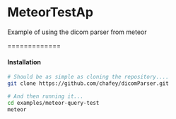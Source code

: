 MeteorTestAp
============

Example of using the dicom parser from meteor

=============
#### Installation

````sh
# Should be as simple as cloning the repository....
git clone https://github.com/chafey/dicomParser.git

# And then running it...
cd examples/meteor-query-test
meteor
````
